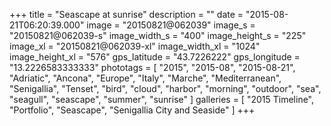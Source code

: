 +++
title = "Seascape at sunrise"
description = ""
date = "2015-08-21T06:20:39.000"
image = "20150821@062039"
image_s = "20150821@062039-s"
image_width_s = "400"
image_height_s = "225"
image_xl = "20150821@062039-xl"
image_width_xl = "1024"
image_height_xl = "576"
gps_latitude = "43.7226222"
gps_longitude = "13.2226583333333"
phototags = [ "2015", "2015-08", "2015-08-21", "Adriatic", "Ancona", "Europe", "Italy", "Marche", "Mediterranean", "Senigallia", "Tenset", "bird", "cloud", "harbor", "morning", "outdoor", "sea", "seagull", "seascape", "summer", "sunrise" ]
galleries = [ "2015 Timeline", "Portfolio", "Seascape", "Senigallia City and Seaside" ]
+++
